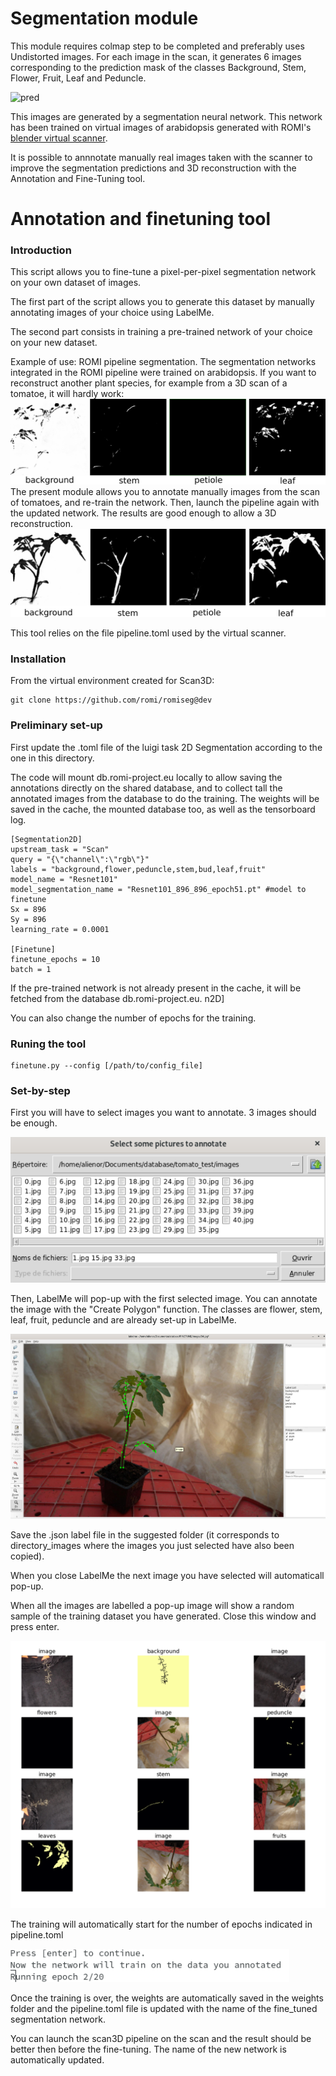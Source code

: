 # Segmentation module
This module requires colmap step to be completed and preferably uses Undistorted images. 
For each image in the scan, it generates 6 images corresponding to the prediction mask of the classes Background, Stem, Flower, Fruit, Leaf and Peduncle.

![pred](images/labels_ara14.png)

This images are generated by a segmentation neural network. This network has been trained on virtual images of arabidopsis generated with ROMI's [blender virtual scanner](https://github.com/romi/blender_virtual_scanner).

It is possible to annnotate manually real images taken with the scanner to improve the segmentation predictions and 3D reconstruction with the Annotation and Fine-Tuning tool.



# Annotation and finetuning tool

### Introduction

This script allows you to fine-tune a pixel-per-pixel segmentation network on your own dataset of images.

The first part of the script allows you to generate this dataset by manually annotating images of your choice using LabelMe.

The second part consists in training a pre-trained network of your choice on your new dataset.

Example of use: ROMI pipeline segmentation.
The segmentation networks integrated in the ROMI pipeline were trained on arabidopsis. If you want to reconstruct another plant species, for example from a 3D scan of a tomatoe, it will hardly work:
![before](images/tomatoe_no_finetune.png)
The present module allows you to annotate manually images from the scan of tomatoes, and re-train the network. Then, launch the pipeline again with the updated network. The results are good enough to allow a 3D reconstruction.
![after](images/tomatoe_finetune.png)

This tool relies on the file pipeline.toml used by the virtual scanner. 

### Installation

From the virtual environment created for Scan3D: 
```
git clone https://github.com/romi/romiseg@dev
```


### Preliminary set-up

First update the .toml file of the luigi task 2D Segmentation according to the one in this directory.

The code will mount db.romi-project.eu locally to allow saving the annotations directly on the shared database, and to collect tall the annotated images from the database to do the training.
The weights will be saved in the cache, the mounted database too, as well as the tensorboard log.

```
[Segmentation2D]
upstream_task = "Scan"
query = "{\"channel\":\"rgb\"}"
labels = "background,flower,peduncle,stem,bud,leaf,fruit"
model_name = "Resnet101"
model_segmentation_name = "Resnet101_896_896_epoch51.pt" #model to finetune
Sx = 896
Sy = 896
learning_rate = 0.0001

[Finetune]
finetune_epochs = 10 
batch = 1
```

If the pre-trained network is not already present in the cache, it will be fetched from the database db.romi-project.eu.
n2D]

You can also change the number of epochs for the training.

### Runing the tool
```
finetune.py --config [/path/to/config_file]
```
### Set-by-step


First you will have to select images you want to annotate. 3 images should be enough.

![select](images/select_imgs.png)


Then, LabelMe will pop-up with the first selected image. You can annotate the image with the "Create Polygon" function. The classes are flower, stem, leaf, fruit, peduncle and are already set-up in LabelMe.

![labelme](images/label_imgs.png)

Save the .json label file in the suggested folder (it corresponds to directory_images where the images you just selected have also been copied).

When you close LabelMe the next image you have selected will automaticall pop-up.

When all the images are labelled a pop-up image will show a random sample of the training dataset you have generated. Close this window and press enter.

![visu](images/visu_dataset.png)

The training will automatically start for the number of epochs indicated in pipeline.toml

![tune](images/train_dataset.png)

Once the training is over, the weights are automatically saved in the weights folder and the pipeline.toml file is updated with the name of the fine_tuned segmentation network.

You can launch the scan3D pipeline on the scan and the result should be better then before the fine-tuning. The name of the new network is automatically updated.
 



